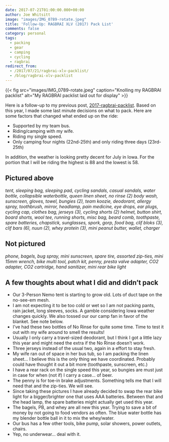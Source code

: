 ```yaml
---
date: 2017-07-21T01:00:00.000+00:00
author: Joe Whitsitt
image: "images/IMG_0789-rotate.jpeg"
title: 'Follow-Up: RAGBRAI XLV (2017) Pack List'
comments: false
category: personal
tags:
  - packing
  - gear
  - camping
  - cycling
  - ragbrai
redirect_from:
  - /2017/07/21/ragbrai-xlv-packlist/
  - /blog/ragbrai-xlv-packlist
---
```


{{< fig src="images/IMG_0789-rotate.jpeg" caption="Knolling my RAGBRAI packlist" alt="My RAGBRAI packlist laid out for display" >}}

Here is a follow-up to my previous post, [2017-ragbrai-packlist](2017-ragbrai-packlist.md). Based on this year, I made some last minute decisions on what to pack. Here are some factors that changed what ended up on the ride:

* Supported by my team bus.
* Riding/camping with my wife.
* Riding my single speed.
* Only camping four nights (22nd-25th) and only riding three days (23rd-25th)

In addition, the weather is looking pretty decent for July in Iowa. For the portion that I will be riding the highest is 88 and the lowest is 58.

## Pictured above

_tent, sleeping bag, sleeping pad, cycling sandals, casual sandals, water bottle, collapsible waterbottle, queen linen sheet, no rinse (2) body wash, sunscreen, gloves, towel, bungies (2), team koozie, deodorant, allergy spray, toothbrush, mirror, headlamp, pain medicine, eye drops, ear plugs, cycling cap, clothes bag, jerseys (3), cycling shorts (2) helmet, button shirt, board shorts, wool tee, running shorts, misc bag, beard comb, toothpaste, spare batteries, chapstick, sunglasses, spork, gorp, food bag, clif bloks (3), clif bars (6), nuun (2), whey protein (3), mini peanut butter, wallet, charger_

## Not pictured

_phone, bagels, bug spray, mini sunscreen, spare tire, assorted zip-ties, mini 15mm wrench, bike multi tool, patch kit, penny, presta valve adapter, CO2 adapter, CO2 cartridge, hand sanitizer, mini rear bike light_

## A few thoughts about what I did and didn’t pack

* Our 3-Person Nemo tent is starting to grow old. Lots of duct tape on the no-see-em mesh.
* I am not expecting it to be too cold or wet so I am not packing pants, rain jacket, long sleeves, socks. A gamble considering Iowa weather changes quickly. We also tossed our our camp fan in favor of the blanket. See note below.
* I’ve had these two bottles of No Rinse for quite some time. Time to test it out with my wife around to smell the results!
* Usually I only carry a travel-sized deodorant, but I think I got a little lazy this year and might need the extra if the No Rinse doesn’t work.
* Three jerseys instead of the usual two, again in a effort to stay fresh.
* My wife ran out of space in her bus tub, so I am packing the linen sheet… I believe this is the only thing we have coordinated. Probably could have thought it out a bit more (toothpaste, sunscreen, etc.)
* I have a rear rack on the single speed this year, so bungies are must just in case for when (not if) I carry a case… of beer.
* The penny is for toe-in brake adjustments. Something tells me that I will need that and the zip-ties. We will see.
* Since taking these pictures I have already decided to swap the rear bike light for a bigger/brighter one that uses AAA batteries. Between that and the head lamp, the spare batteries might actually get used this year.
* The bagels, PB, and whey are all new this year. Trying to save a bit of money by not going to food vendors as often. The blue water bottle has my blender bottle ball in it to mix the whey/water.
* Our bus has a few other tools, bike pump, solar showers, power outlets, chairs.
* Yep, no underwear… deal with it.
